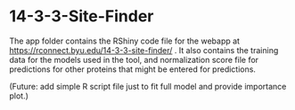 # 14-3-3-Site-Finder

The app folder contains the RShiny code file for the webapp at https://rconnect.byu.edu/14-3-3-site-finder/ . It also contains the training data for the models used in the tool, and normalization score file for predictions for other proteins that might be entered for predictions.

(Future: add simple R script file just to fit full model and provide importance plot.)
